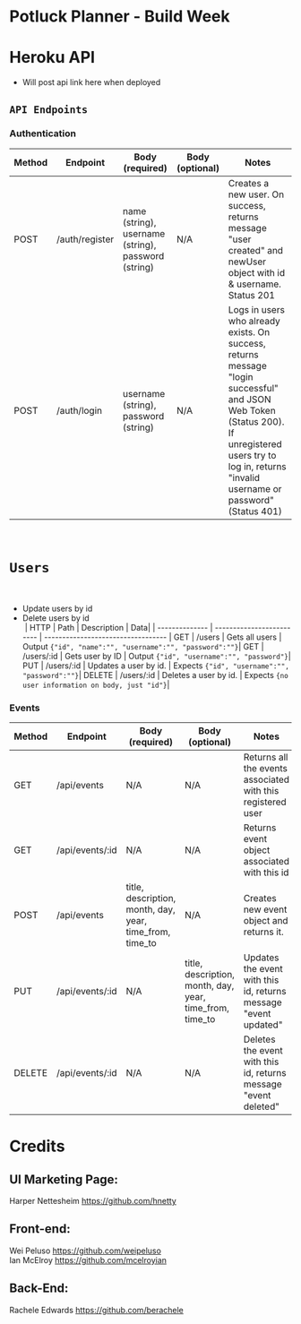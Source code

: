 # Potluck Planner - Build Week

# Heroku API
- Will post api link here when deployed
​
## `API Endpoints`
### Authentication
Method | Endpoint | Body (required) | Body (optional) | Notes
| ----- | ----------------- | -------------------- | --------------------- | ------------------ |
POST | /auth/register | name (string), username (string), password (string) | N/A | Creates a new user. On success, returns message "user created" and newUser object with id & username.  Status 201 |
POST | /auth/login |  username (string), password (string) | N/A | Logs in users who already exists. On success, returns message "login successful" and JSON Web Token (Status 200). If unregistered users try to log in, returns "invalid username or password" (Status 401) |
​
​
# `Users`
​
- Update users by id
- Delete users by id <br>
​
| HTTP | Path               | Description                                   | Data|
| -------------- | ------------------------- | ---------------------------------- |
GET | /users            | Gets all users     |  Output `{"id", "name":"", "username":"", "password":""}`|
GET | /users/:id      | Gets user by ID    | Output `{"id", "username":"", "password"}`|
PUT | /users/:id    | Updates a user by id.   |  Expects `{"id", "username":"", "password":""}`|
DELETE | /users/:id | Deletes a user by id.   |  Expects `{no user information on body, just "id"}`|
​
​
### Events
Method | Endpoint | Body (required) | Body (optional) | Notes
| ----- | ----------------- | -------------------- | --------------------- | ------------------ |
GET | /api/events | N/A | N/A | Returns all the events associated with this registered user |
GET | /api/events/:id |  N/A | N/A | Returns event object associated with this id |
POST | /api/events | title, description, month, day, year, time_from, time_to | N/A | Creates new event object and returns it. |
PUT | /api/events/:id |  N/A | title, description, month, day, year, time_from, time_to | Updates the event with this id, returns message "event updated" |
DELETE | /api/events/:id | N/A | N/A | Deletes the event with this id, returns message "event deleted" |

# Credits

UI Marketing Page: 
------------------
Harper Nettesheim https://github.com/hnetty

Front-end:
------------------
Wei Peluso https://github.com/weipeluso <br>
Ian McElroy https://github.com/mcelroyian

Back-End:
------------------
Rachele Edwards https://github.com/berachele